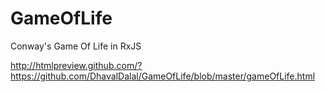 # GameOfLife
Conway's Game Of Life in RxJS


http://htmlpreview.github.com/?https://github.com/DhavalDalal/GameOfLife/blob/master/gameOfLife.html
